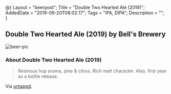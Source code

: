 @{
 Layout = "beerpost";
 Title = "Double Two Hearted Ale (2019)";
 AddedDate = "2019-09-20T08:02:17";
 Tags = "IPA, DIPA";
 Description = "";
 }
 

## Double Two Hearted Ale (2019) by Bell's Brewery

![beer-pic]

### About Double Two Hearted Ale (2019)

> Resinous hop aroma, pine & citrus. Rich malt character. Also, first year as a bottle release.

Via [untappd][untappd-url].

[untappd-url]: <https://untappd.com//b/bell-s-brewery-double-two-hearted-ale-2019/3403414>
[beer-pic]: https://jasonpowley.com/assets/img/2019-09-20-double-two-hearted-ale-2019.jpeg "Double Two Hearted Ale (2019) by Bell's Brewery"
